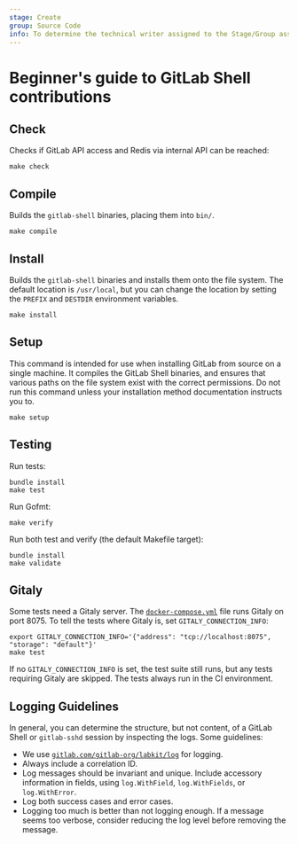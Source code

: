 ```yaml
---
stage: Create
group: Source Code
info: To determine the technical writer assigned to the Stage/Group associated with this page, see https://about.gitlab.com/handbook/product/ux/technical-writing/#assignments
---
```


# Beginner's guide to GitLab Shell contributions

## Check

Checks if GitLab API access and Redis via internal API can be reached:

```shell
make check
```

## Compile

Builds the `gitlab-shell` binaries, placing them into `bin/`.

```shell
make compile
```

## Install

Builds the `gitlab-shell` binaries and installs them onto the file system. The
default location is `/usr/local`, but you can change the location by setting the `PREFIX`
and `DESTDIR` environment variables.

```shell
make install
```

## Setup

This command is intended for use when installing GitLab from source on a single
machine. It compiles the GitLab Shell binaries, and ensures that
various paths on the file system exist with the correct permissions. Do not run
this command unless your installation method documentation instructs you to.

```shell
make setup
```

## Testing

Run tests:

```shell
bundle install
make test
```

Run Gofmt:

```shell
make verify
```

Run both test and verify (the default Makefile target):

```shell
bundle install
make validate
```

## Gitaly

Some tests need a Gitaly server. The
[`docker-compose.yml`](../docker-compose.yml) file runs Gitaly on port 8075.
To tell the tests where Gitaly is, set `GITALY_CONNECTION_INFO`:

```plaintext
export GITALY_CONNECTION_INFO='{"address": "tcp://localhost:8075", "storage": "default"}'
make test
```

If no `GITALY_CONNECTION_INFO` is set, the test suite still runs, but any
tests requiring Gitaly are skipped. The tests always run in the CI environment.

## Logging Guidelines

In general, you can determine the structure, but not content, of a GitLab Shell
or `gitlab-sshd` session by inspecting the logs. Some guidelines:

- We use [`gitlab.com/gitlab-org/labkit/log`](https://pkg.go.dev/gitlab.com/gitlab-org/labkit/log)
  for logging.
- Always include a correlation ID.
- Log messages should be invariant and unique. Include accessory information in
  fields, using `log.WithField`, `log.WithFields`, or `log.WithError`.
- Log both success cases and error cases.
- Logging too much is better than not logging enough. If a message seems too
  verbose, consider reducing the log level before removing the message.
